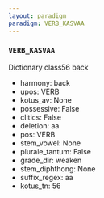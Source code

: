 ```yaml
---
layout: paradigm
paradigm: VERB_KASVAA
---
```

### ` VERB_KASVAA `

Dictionary class56 back
* harmony: back
* upos: VERB
* kotus_av: None
* possessive: False
* clitics: False
* deletion: aa
* pos: VERB
* stem_vowel: None
* plurale_tantum: False
* grade_dir: weaken
* stem_diphthong: None
* suffix_regex: aa
* kotus_tn: 56
